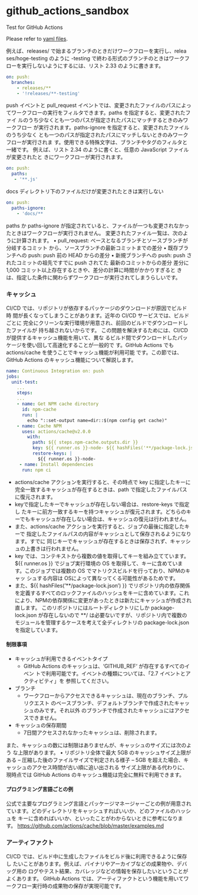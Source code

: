 # github_actions_sandbox
Test for GitHub Actions

Please refer to [yaml files](https://github.com/DharmaDoll/github_actions_sandbox/tree/main/.github/workflows).




例えば、releases/ で始まるブランチのときだけワークフローを実行し、relea ses/hoge-testing のように -testing で終わる形式のブランチのときはワークフ ローを実行しないようにするには、リスト 2.33 のように書きます。

```yaml
on: push:
  branches:
    - releases/**
    - '!releases/**-testing'
```

push イベントと pull_request イベントでは、変更されたファイルのパスによっ てワークフローの実行をフィルタできます。paths を指定すると、変更されたファイ ルのうち少なくとも一つのパスが指定されたパスにマッチするときのみワークフロー が実行されます。paths-ignore を指定すると、変更されたファイルのうち少なく とも一つのパスが指定されたパスにマッチしないときのみワークフローが実行されま す。使用できる特殊文字は、ブランチやタグのフィルタと一緒です。
例えば、リスト 2.34 のように書くと、任意の JavaScript ファイルが変更されたと きにワークフローが実行されます。

```yaml
on: push:
  paths:
   - '**.js'
```
docs ディレクトリ下のファイルだけが変更されたときは実行しない

```yaml
on: push:
  paths-ignore: 
    - 'docs/**
```

paths か paths-ignore が指定されていると、ファイルが一つも変更されなかっ たときはワークフローが実行されません。
 変更されたファイル一覧は、次のように計算されます。
• pull_request: ベースとなるブランチとソースブランチが分岐するコミット から、ソースブランチの最新コミットまでの差分
• 既存ブランチへの push: push 前の HEAD からの差分
• 新規ブランチへの push: push されたコミットの祖先ですでに push されてた
   最新のコミットからの差分
差分に 1,000 コミット以上存在するときや、差分の計算に時間がかかりすぎると きは、指定した条件に関わらずワークフローが実行されてしまうらしいです。

### キャッシュ
CI/CD では、リポジトリが依存するパッケージのダウンロードが原因でビルド時 間が長くなってしまうことがあります。近年の CI/CD サービスでは、ビルドごとに 完全にクリーンな実行環境が用意され、前回のビルドでダウンロードしたファイルが 持ち越されないからです。
この問題を解決するためには、CI/CD が提供するキャッシュ機能を用いて、異な るビルド間でダウンロードしたパッケージを使い回して高速化することが一般的で す。GitHub Actions でも actions/cache を使うことでキャッシュ機能が利用可能 です。この節では、GitHub Actions のキャッシュ機能について解説します。

```yaml
name: Continuous Integration on: push
jobs:
  unit-test:
    ...
    steps:
    ...
    - name: Get NPM cache directory 
      id: npm-cache
      run: |
        echo "::set-output name=dir::$(npm config get cache)" 
    - name: Cache NPM
      uses: actions/cache@v2.0.0
        with:
          path: ${{ steps.npm-cache.outputs.dir }}
          key: ${{ runner.os }}-node- ${{ hashFiles('**/package-lock.json') }}
          restore-keys: |
            ${{ runner.os }}-node-
     - name: Install dependencies 
      run: npm ci
```

- actions/cache アクションを実行すると、その時点で key に指定したキーに完全一致するキャッシュが存在するときは、path で指定したファイルパスに復元されます。
- keyで指定したキーでキャッシュが存在しない場合は、restore-keys で指定し たキーに前方一致するキーを持つキャッシュが復元されます。どちらのキーでもキャッシュが存在しない場合は、キャッシュの復元は行われません。
- また、actions/cache アクションを実行すると、ジョブの最後に指定したキーで 指定したファイルパスの内容がキャッシュとして保存されるようになります。すでに 同じキーでキャッシュが存在するときは保存されず、キャッシュの上書きは行われません。
- key では、コンテキストから複数の値を取得してキーを組み立てています。${{ runner.os }} でジョブ実行環境の OS を取得して、キーに含めています。このジョブでは複数の OS でマトリクスビルドを行っており、NPMのキャッ シュする内容は OSによって異なってくる可能性があるためです。
- また、${{ hashFiles(’**/package-lock.json’) }} でリポジトリ内の依存関係を定義するすべてのロックファイルのハッシュをキーに含めています。これにより、NPMの依存関係に変更があったときは新たにキャッシュが作成され直します。 このリポジトリにはルートディレクトリにしか package-lock.json が存在しないので **/ は必要ないですが、リポジトリ内で複数のモジュールを管理するケースを考えて全ディレクトリの package-lock.json を指定しています。

#### 制限事項
- キャッシュが利用できるイベントタイプ
  - GitHub Actions のキャッシュは、‘GITHUB_REF‘ が存在するすべてのイベン トで利用可能です。イベントの種類については、「2.7 イベントとアクティビティ」を 参照してください。
- ブランチ
  - ワークフローからアクセスできるキャッシュは、現在のブランチ、プルリクエスト
のベースブランチ、デフォルトブランチで作成されたキャッシュのみです。それ以外
のブランチで作成されたキャッシュにはアクセスできません。
- キャッシュの保存期間
  - 7日間アクセスされなかったキャッシュは、削除されます。
  
また、キャッシュの数には制限はありませんが、キャッシュのサイズには次のよう
な上限があります。
• リポジトリ全体で最大 5GB のキャッシュサイズ上限がある
– 圧縮した後のファイルサイズで判定される様子
– 5GB を超えた場合、キャッシュのアクセス時間が古い順に追い出される
サイズ上限がある代わりに、現時点では GitHub Actions のキャッシュ機能は完全に無料で利用できます。

#### プログラミング言語ごとの例
公式で主要なプログラミング言語とパッケージマネージャーごとの例が用意され ています。どのディレクトリをキャッシュすればいいか、どのファイルのハッシュを キーに含めればいいか、といったことがわからないときに参考になります。
https://github.com/actions/cache/blob/master/examples.md

### アーティファクト
CI/CD では、ビルド中に生成したファイルをビルド後に利用できるように保存し たいことがあります。例えば、バイナリやアーカイブなどの成果物や、デバッグ用の ログやテスト結果、カバレッジなどの情報を保存したいということがよくあります。
GitHub Actions では、アーティファクトという機能を用いてワークフロー実行時の成果物の保存が実現可能です。
